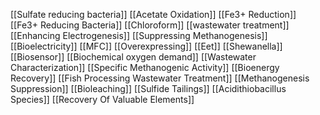 [[Sulfate reducing bacteria]]
[[Acetate Oxidation]]
[[Fe3+ Reduction]]
[[Fe3+ Reducing Bacteria]]
[[Chloroform]]
[[wastewater treatment]]
[[Enhancing Electrogenesis]]
[[Suppressing Methanogenesis]]
[[Bioelectricity]]
[[MFC]]
[[Overexpressing]]
[[Eet]]
[[Shewanella]]
[[Biosensor]]
[[Biochemical oxygen demand]]
[[Wastewater Characterization]]
[[Specific Methanogenic Activity]]
[[Bioenergy Recovery]]
[[Fish Processing Wastewater Treatment]]
[[Methanogenesis Suppression]]
[[Bioleaching]]
[[Sulfide Tailings]]
[[Acidithiobacillus Species]]
[[Recovery Of Valuable Elements]]
